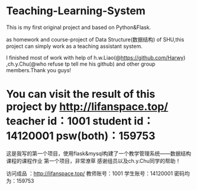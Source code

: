 # Teaching-Learning-System
This is my first original project and based on Python&amp;Flask.

as homework and course-project of Data Structure(数据结构) of SHU,this project can simply work as a teaching assistant system.

I finished most of work with help of h.w.Liao(@https://github.com/Harwy)
,ch.y.Chu(@who refuse tp tell me his github) and other group members.Thank you guys!

You can visit the result of this project by http://lifanspace.top/
teacher id：1001
student id：14120001
psw(both)：159753
===========================================
这是我写的第一个项目，使用flask&mysql构建了一个教学管理系统——数据结构课程的课程作业
第一个项目，非常潦草
感谢组员以及ch.y.Chu同学的帮助！

访问成品 ：http://lifanspace.top/
教师账号：1001
学生账号：14120001
密码均为：159753

